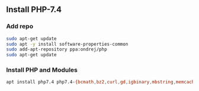 ## Install PHP-7.4

### Add repo

```bash
sudo apt-get update
sudo apt -y install software-properties-common
sudo add-apt-repository ppa:ondrej/php
sudo apt-get update
```

### Install PHP and Modules

```bash
apt install php7.4 php7.4-{bcmath,bz2,curl,gd,igbinary,mbstring,memcached,mongodb,msgpack,mysql,redis,xdebug,xml,xsl,zip,dev}
```
